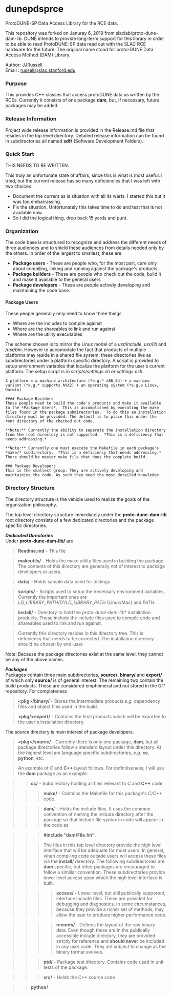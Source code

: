 # dunepdsprce
ProtoDUNE-SP Data Access Library for the RCE data.


This repository was forked on Januray 6, 2019 from slaclab/proto-dune-dam-lib.  DUNE intends to provide long-term support for this library in order to be able to read ProtoDUNE-SP data read out with the SLAC RCE hardware for the future.  The original name stood for proto-DUNE Data Access Method (DAM) Library.

Author: JJRussell  
Email  : <russell@slac.stanford.edu>

### Purpose
This provides C++ classes that access protoDUNE data as written by the RCEs. Currently it consists of one package **dam**, but, if necessary, future packages may be added.

### Release Information
Project wide release information is provided in the Release.md file that resides in the top level directory.  Detailed release information can be found in subdirectories all named **sdf/** (Software Development Folders).


### Quick Start 
THIS NEEDS TO BE WRITTEN.  

This truly an unfortunate state of affairs, since this is what is most useful.  I tried, but the current release has so many deficiencies that I was left with two choices  

- Document the current as is situation with all its warts. I started this but it was too embarrassing.  
- Fix the situation. Unfortunately this takes time to do and test that is not available now.
- So I did the logical thing, drop back 15 yards and punt.

### Organization
The code base is structured to recognize and address the different needs of three audiences and to shield these audiences from details needed only by the others. In order of the largest to smallest, these are

 - **Package users** - These are people who, for the most part, care only about compiling, linking and running against the package's products.
 - **Package builders** - These are people who check out the code, build it and make it available to the general users
 - **Package developers** - These are people actively developing and maintaining the code base.  

 #### Package Users
 These people generally only need to know three things

  - Where are the includes to compile against
  - Where are the shareables to link and run against
  - Where are the utility executables

 The scheme chosen is to mirror the Linux model of a *usr/include*, *usr/lib* and */usr/bin*. However to accomodate the fact that products of multiple platforms may reside in a shared file system, these directories live as subdirectories under a platform specific directory. A script is provided to setup environment variables that localize the platform for the user's current platform.  The setup script is in *scripts/settings.sh or settings.csh.*
   
	A platform = a machine architecture (*e.g.* x86_64) + a machine variant (*e.g.* supports AVX2) + an operating system (*e.g.e Linux, Darwin)
	
	#### Package Builders
	These people need to build the code's products and make it available to the *Package Users*.  This is accomplished by executing the make files found in the package subdirectories.  To do this an installation directory must be provided. The default is to place this under the root directory of the checked out code. 
	 
	**Note:** Currently the ability to separate the installation directory from the root directory is not supported.  *This is a deficiency that needs addressing.*
	
	**Note:** Currently one must execute the Makefile in each package's *make/* subdirectory.  *This is a deficiency that needs addressing.* There should be master make file that does the complete build.
	
	### Package Developers
	This is the smallest group. They are actively developing and maintaining the code. As such they need the most detailed knowledge.
 

### Directory Structure
The directory structure is the vehicle used to realize the goals of the organization philosophy.

The top level directory structure immediately under the **proto-dune-dam-lib** root directory consists of a few dedicated directories and the package specific directories.  

***Dedicated Directories***  
Under **proto-dune-dam-lib/** are  

>**Readme.md** - This file  
   
>**makeutils/** - Holds the make utility files used in building the package. The contents of this directory are generally not of interest to package developers or users.  
  
>**data/** - Holds sample data used for testings  
  
>**scripts/** - Scripts used to setup the necessary environment variables.  Currently the important ones are *LD_LIBRARY_PATH/DYLD_LIBRARY_PATH* (Linux/Mac) and *PATH*.  

>**install/** - Directory to hold the *proto-dune-dam-lib** installation products. These include the include files used to compile code and shareables used to link and run against.  

>Currently this directory resides in this directory tree.  This is defeciency that needs to be corrected. The installation directory should be chosen by end-user. 

  
Note: Because the package directories exist at the same level, they cannot be any of the above names.

 
***Packages***    
Packages contain three main subdirectories, **source/**, **binary/** and **export/** of which only **source/** is of general interest.  The remaining two contain the build products. These are considered emphemeral and not stored in the *GIT* repository.  For completeness  
>
>**\<pkg\>/binary/** - Stores the intermediate products *e.g.* dependency files and object files used in the build.  


>**\<pkg/\>export/** - Contains the final products which will be exported to the user's installation directory.

The source directory is main interest of package developers.

>**\<pkg\>/source/** - Currently there is only one package, **dam**, but all package directories follow a standard layout under this directory.  At the highest level are language specific subdirectories, *e.g.* **cc**, **python**, etc.   

>An example of *C* and **C++** layout follows.  For definitiveness, I will use the **dam** package as an example.


>>**cc/**  - Subdirectory holding all files relevant to *C* and **C++** code.
   
>>>**make/** - Contains the Makefile for this package's *C/C++* code.  

>>>**dam/** - Holds the include files. It uses the common convention of naming the include directory after the package so that include file syntax in code will appear in the code as   
  
>>>**\#include "dam/File.hh"**.   
  
>>>The files in this top level directory provide the high level interface that will be adequate for most users. In general, when compiling code outside users will access these files via the **install/** directory.  The following subdirectories are **dam** specific, but other packages are encouraged to follow a similiar convention. These subdirectories provide lower level access upon which the high level interface is built. 
    
>>>>**access/**  - Lower level, but still publically supported, interface include files. These are provided for debugging and diagnostics.  In some circumstances, because they provide a richer set of methods, may allow the user to produce higher performance code.  
  
>>>>**records/** - Defines the layout of the raw binary data. Even though these are in the publically accessible include directory, they are provided strictly for reference and  **should never** be included in any user code.  They are subject to change as the binary format evolves.  
 
>>>**ptd/** - Package test directory. Contains code used in unit tests of the package.  

>>>**src/** - Holds the C++ source code  

>>**python/**




